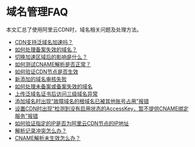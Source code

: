 # 域名管理FAQ

本文汇总了使用阿里云CDN时，域名相关问题及处理方法。

-   [CDN支持泛域名加速吗？]()
-   [如何处理备案失效的域名？]()
-   [切换加速区域后的影响是什么？]()
-   [如何测试CNAME解析是否正常？]()
-   [如何验证CDN节点是否生效](~~40173~~)
-   [新添加的域名审核失败](~~40159~~)
-   [如何处理未备案或备案失效的域名](~~134716~~)
-   [上传泛域名证书后访问三级域名异常](~~132066~~)
-   [添加域名时出现“故障域名的根域名已被其他账号占用”报错](~~128779~~)
-   [设置CDN时出现“检测到没有启用状态的AccessKey，暂不提供CNAME绑定服务”报错](~~122290~~)
-   [如何验证指定的IP是否为阿里云CDN节点的IP地址](~~40120~~)
-   [解析记录冲突怎么办？]()
-   [CNAME解析未生效怎么办？]()

